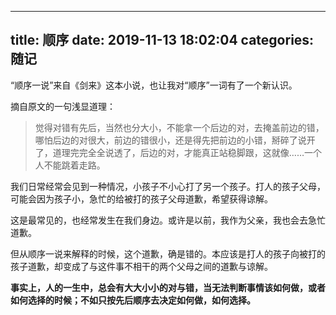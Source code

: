 ----
title: 顺序
date: 2019-11-13 18:02:04
categories: 随记
----

“顺序一说”来自《剑来》这本小说，也让我对“顺序”一词有了一个新认识。

摘自原文的一句浅显道理：

> 觉得对错有先后，当然也分大小，不能拿一个后边的对，去掩盖前边的错，哪怕后边的对很大，前边的错很小，还是得先把前边的小错，掰碎了说开了，道理完完全全说透了，后边的对，才能真正站稳脚跟，这就像……一个人不能跳着走路。

<!-- more -->

我们日常经常会见到一种情况，小孩子不小心打了另一个孩子。打人的孩子父母，可能会因为孩子小，急忙的给被打的孩子父母道歉，希望获得谅解。

这是最常见的，也经常发生在我们身边。或许是以前，我作为父亲，我也会去急忙道歉。

但从顺序一说来解释的时候，这个道歉，确是错的。本应该是打人的孩子向被打的孩子道歉，却变成了与这件事不相干的两个父母之间的道歉与谅解。

**事实上，人的一生中，总会有大大小小的对与错，当无法判断事情该如何做，或者如何选择的时候；不如只按先后顺序去决定如何做，如何选择。**